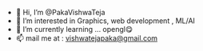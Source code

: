 - 👋 Hi, I’m @PakaVishwaTeja
- 👀 I’m interested in Graphics, web development , ML/AI
- 🌱 I’m currently learning ... opengl😋
- 📫 mail me at  : vishwatejapaka@gmail.com

<!---
PakaVishwaTeja/PakaVishwaTeja is a ✨ special ✨ repository because its `README.md` (this file) appears on your GitHub profile.
You can click the Preview link to take a look at your changes.
--->
